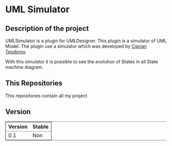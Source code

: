 # UML Simulator

## Description of the project

UMLSimulator is a plugin for UMLDesigner. This plugin is a simulator of UML Model.
The plugin use a simulator which was developed by [Ciprian Teodorov](https://github.com/teodorov).

With this simulator it is possible to see the evolution of States in all State machine diagram.

## This Repositories

This repositories contain all my project

## Version

<table border="2" cellspacing="0" cellpadding="6" rules="groups" frame="hsides">


<colgroup>
<col  class="org-right" />

<col  class="org-left" />
</colgroup>
<thead>
<tr>
<th scope="col" class="org-right">Version</th>
<th scope="col" class="org-left">Stable</th>
</tr>
</thead>

<tbody>
<tr>
<td class="org-right">0.1</td>
<td class="org-left">Non</td>
</tr>
</tbody>
</table>
